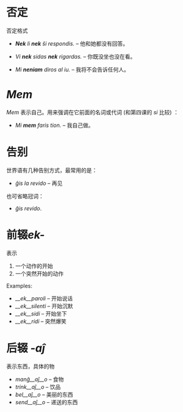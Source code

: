 # 否定

否定格式


- *__Nek__ li __nek__ ŝi respondis.*   – 他和她都没有回答。
- *Vi __nek__ sidas __nek__ rigardas.* – 你既没坐也没在看。

- *Mi __neniam__ diros al iu.* – 我将不会告诉任何人。


# *Mem*

*Mem* 表示自己。用来强调在它前面的名词或代词 (和第四课的 *si* 比较) ：

- *Mi __mem__ faris tion.*  – 我自己做。

# 告别

世界语有几种告别方式，最常用的是：

- *ĝis la revido* – 再见

也可省略冠词：

- *ĝis revido*.


# 前辍*ek-*

表示

1. 一个动作的开始
2. 一个突然开始的动作

Examples:

- *__ek__paroli*  – 开始说话
- *__ek__silenti* – 开始沉默
- *__ek__sidi*    – 开始坐下
- *__ek__ridi*    – 突然爆笑
 

# 后辍 *-aĵ*

表示东西，具体的物

- *manĝ__aĵ__o*  – 食物
- *trink__aĵ__o* – 饮品
- *bel__aĵ__o*   – 美丽的东西
- *send__aĵ__o*  – 递送的东西
 
